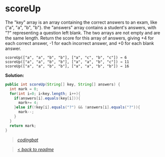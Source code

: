 # scoreUp

The "key" array is an array containing the correct answers to an exam, like {"a", "a", "b", "b"}. the "answers" array contains a student's answers, with "?" representing a question left blank. The two arrays are not empty and are the same length. Return the score for this array of answers, giving +4 for each correct answer, -1 for each incorrect answer, and +0 for each blank answer.

```
scoreUp(["a", "a", "b", "b"], ["a", "c", "b", "c"]) → 6
scoreUp(["a", "a", "b", "b"], ["a", "a", "b", "c"]) → 11
scoreUp(["a", "a", "b", "b"], ["a", "a", "b", "b"]) → 16
```

**Solution:**

```java
public int scoreUp(String[] key, String[] answers) {
  int mark = 0;
  for(int i=0; i<key.length; i++){
    if(answers[i].equals(key[i])){
      mark+= 4;
    }else if(!key[i].equals("?") && !answers[i].equals("?")){
      mark--;
    }
  }
  return mark;
}
```

> _[codingbat](https://codingbat.com/prob/p180365)_

> [< _back to readme_](FINDREPLACEREADME)